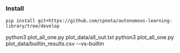 ### Install

```
pip install git+https://github.com/cpnota/autonomous-learning-library/tree/develop
```

python3 plot_all_one.py plot_data/all_out.txt
python3 plot_all_one.py plot_data/builtin_results.csv --vs-builtin
